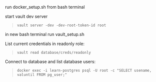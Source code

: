 run docker_setup.sh from bash terminal

start vault dev server
>`vault server -dev -dev-root-token-id root`

in new bash terminal run vault_setup.sh

List current credentials in readonly role:
>`vault read database/creds/readonly`

Connect to database and list database users:
>`docker exec -i learn-postgres psql -U root -c "SELECT usename, valuntil FROM pg_user;"`